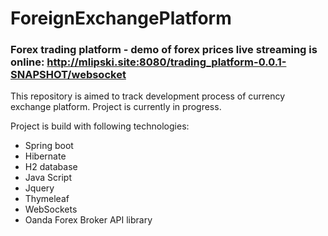 # ForeignExchangePlatform
### Forex trading platform - demo of forex prices live streaming is online: http://mlipski.site:8080/trading_platform-0.0.1-SNAPSHOT/websocket

This repository is aimed to track development process of currency exchange platform. Project is currently in progress.

Project is build with following technologies:
* Spring boot
* Hibernate
* H2 database
* Java Script
* Jquery
* Thymeleaf
* WebSockets
* Oanda Forex Broker API library
